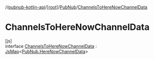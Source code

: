 //[pubnub-kotlin-api](../../../../index.md)/[[root]](../../index.md)/[PubNub](../index.md)/[ChannelsToHereNowChannelData](index.md)

# ChannelsToHereNowChannelData

[js]\
interface [ChannelsToHereNowChannelData](index.md) : [JsMap](../../../../../../pubnub-kotlin/pubnub-kotlin-core-api/pubnub-kotlin-core-api/com.pubnub.kmp/-js-map/index.md)&lt;[PubNub.HereNowChannelData](../-here-now-channel-data/index.md)&gt;
